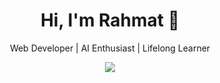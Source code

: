 
<h1 align="center">Hi, I'm Rahmat 👋</h1>
<p align="center">Web Developer | AI Enthusiast | Lifelong Learner</p>

<div align="center">
  <img src="https://capsule-render.vercel.app/api?type=waving&color=0F2027,203A43,2C5364&height=200&section=header&text=Welcome%20to%20my%20GitHub!&fontColor=ffffff&fontSize=30&fontAlignY=40" />
</div>

